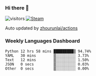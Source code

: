 ### Hi there 👋

![visitors](https://visitor-badge.glitch.me/badge?page_id=zhourunlai)
[![Steam](https://img.shields.io/badge/dynamic/json?label=Steam&query=%24.data.totalSubs&url=https%3A%2F%2Fapi.spencerwoo.com%2Fsubstats%2F%3Fsource%3DsteamGames%26queryKey%3D76561198285156854&suffix=%20Games&logo=steam&labelColor=134375&color=0b1a37&longCache=true)](http://steamcommunity.com/profiles/76561198285156854)

Auto updated by <a href="https://github.com/zhourunlai/zhourunlai/actions" target="_blank">zhourunlai/actions</a>

### Weekly Languages Dashboard

<!--PART:wakatime-->
```text
Python 12 hrs 58 mins █████████▒ 94.74%
YAML   30 mins        ▒░░░░░░░░░ 3.73%
Text   12 mins        ▒░░░░░░░░░ 1.50%
JSON   0 secs         ▒░░░░░░░░░ 0.03%
Other  0 secs         ▒░░░░░░░░░ 0.00%
```
<!--PART:wakatime-->
